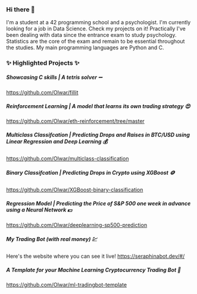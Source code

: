 ### Hi there 👋

I'm a student at a 42 programming school and a psychologist. I'm currently looking for a job in Data Science. Check my projects on it! Practically I've been dealing with data since the entrance exam to study psychology. Statistics are the core of the exam and remain to be essential throughout the studies. My main programming languages are Python and C.

### ✨ **Highlighted Projects** ✨

##### Showcasing C skills | A tetris solver :heavy_minus_sign:
https://github.com/Olwar/fillit

##### Reinforcement Learning | A model that learns its own trading strategy :heart_eyes:
https://github.com/Olwar/eth-reinforcement/tree/master

##### Multiclass Classifcation | Predicting Drops and Raises in BTC/USD using Linear Regression and Deep Learning :moneybag:
https://github.com/Olwar/multiclass-classification

##### Binary Classifcation | Predicting Drops in Crypto using XGBoost :coin:
https://github.com/Olwar/XGBoost-binary-classification

##### Regression Model | Predicting the Price of S&P 500 one week in advance using a Neural Network :dollar:
https://github.com/Olwar/deeplearning-sp500-prediction

##### My Trading Bot (with real money) :chart:
Here's the website where you can see it live!
https://seraphinabot.dev/#/

##### A Template for your Machine Learning Cryptocurrency Trading Bot :money_mouth_face:
https://github.com/Olwar/ml-tradingbot-template

<!--
**Olwar/Olwar** is a ✨ _special_ ✨ repository because its `README.md` (this file) appears on your GitHub profile.

Here are some ideas to get you started:

- 🔭 I’m currently working on ...
- 🌱 I’m currently learning ...
- 👯 I’m looking to collaborate on ...
- 🤔 I’m looking for help with ...
- 💬 Ask me about ...
- 📫 How to reach me: ...
- 😄 Pronouns: ...
- ⚡ Fun fact: ...
-->
